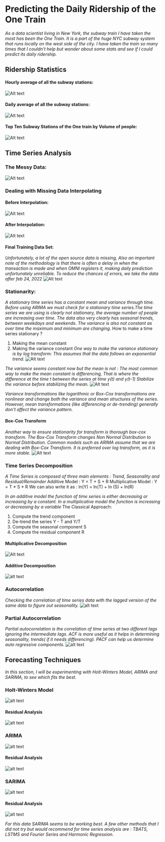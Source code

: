 # Predicting the Daily Ridership of the One Train

*As a data scientist living in New York, the subway train I have taken the most has been the One Train. It is a part of the huge NYC subway system that runs locally on the west side of the city. I have taken the train so many times that I couldn't help but wonder about some stats and see if I could predict its daily ridership.*

## Ridership Statistics

#### Hourly average of all the subway stations: 
![Alt text](assets/all_hourly_ridership.png)

#### Daily average of all the subway stations:
![Alt text](assets/one_hourly_ridership.png)

#### Top Ten Subway Stations of the One train by Volume of people: 
![Alt text](assets/onetrainstations.png)

## Time Series Analysis
### The Messy Data: 
![Alt text](assets/messy_mta.png)

### Dealing with Missing Data Interpolating
#### Before Interpolation: 
![Alt text](assets/beforeinterpolation.png)

#### After Interpolation: 
![Alt text](assets/afterinterpolation.png)

#### Final Training Data Set:
*Unfortunately, a lot of the open source data is missing, Also an important note of the methodology is that there is often a delay in when the transaction is made and when OMNI registers it, making daily prediction unfortunately unreliable.
To reduce the chances of errors, we take the data after feb 24, 2022*
![Alt text](assets/finaltrainingset.png)

### Stationarity:

*A stationary time series has a constant mean and variance through time. Before using ARIMA we must check for a stationary time series.The time series we are using is clearly not stationary, the average number of people are increasing over time. The data also very clearly has seasonal trends, between weekdays and weekends. The variance is also not constant as over time the maximum and minimum are changing.*
How to make a time series stationary ?
1. Making the mean constant
2. Making the variance constant
*One way to make the variance stationary is by log transform: This assumes that the  data follows an exponential trend.*
![Alt text](assets/logtransform.png)

*The variance seems constant now but the mean is not : The most common way to make the mean constant is differencing, That is where the difference at the time t between the series at time y(t) and y(t-1)*
*Stabilize the variance before stabilizing the mean.*
![Alt text](assets/logdiff.png)

*Variance transformations like logarithmic or Box-Cox transformations are nonlinear and change both the variance and mean structures of the series. However, mean transformations (like differencing or de-trending) generally don't affect the variance pattern.*

#### Box-Cox Transform
*Another way to ensure stationarity for transform is thorough box-cox transform. The Box-Cox Transform changes Non Normal Distribution to Normal Distribution. Common models such as ARIMA assume that we are dealing with Box-Cox Transform. It is preferred over log transform, as it is more stable.*
![Alt text](assets/boxcox.png)

### Time Series Decomposition

*A Time Series is composed of three main elements : Trend, Seasonality and Residual/Remainder*
Additive Model :
Y = T + S + R
Multiplicative Model :
Y = T * S * R
We can also write it as :
ln(Y) = ln(T) + ln (S) + ln(R)

*In an additive model the function of time series is either decreasing or increasing by a constant. In a multiplicative model the function is increasing or decreasing by a variable* 
The Classical Approach:
1. Compute the trend component
2. De-trend the series Y - T and Y/T
3. Compute the seasonal component S
4. Compute the residual component R
#### Multiplicative Decomposition
![Alt text](assets/multiplicativedecomposition.png)

#### Additive Decomposition
![alt text](assets/additivedecomposition.png)

### Autocorrelation

*Checking the correlation of time series data with the lagged version of the same data to figure out seasonality.*
![alt text](assets/autocorrelation.png)

### Partial Autocorrelation

*Partial autocorrelation is the correlation of time series at two different lags ignoring the intermediate lags. ACF is more useful as it helps in determining seasonality, trends( if it needs differencing). PACF can help us determine auto regressive components.*
![alt text](assets/partialautocorrelation.png)

## Forecasting Techniques
*In this section, I will be experimenting with Holt-Winters Model, ARIMA and SARIMA, to see which fits the best.*

### Holt-Winters Model
![alt text](assets/holtwinters.png)

#### Residual Analysis
![alt text](assets/holt_winters_residuals.png)

### ARIMA
![alt text](assets/arima.png)

#### Residual Analysis
![alt text](assets/arimaresidual.png)

### SARIMA
![alt text](assets/sarima.png)

#### Residual Analysis
![alt text](assets/sarimaresiduals.png)

*For this data SARIMA seems to be working best. A few other methods that I did not try but would recommend for time series analysis are : TBATS, LSTMS and Fourier Series and Harmonic Regression.*
